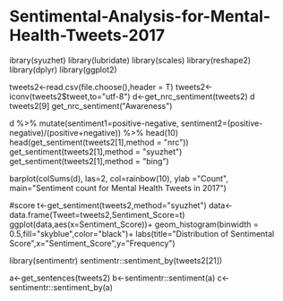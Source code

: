 # Sentimental-Analysis-for-Mental-Health-Tweets-2017
ibrary(syuzhet)
library(lubridate)
library(scales)
library(reshape2)
library(dplyr)
library(ggplot2)

tweets2<-read.csv(file.choose(),header = T)
tweets2<-iconv(tweets2$tweet,to="utf-8")
d<-get_nrc_sentiment(tweets2)
d
tweets2[9]
get_nrc_sentiment("Awareness")

d %>% mutate(sentiment1=positive-negative,
          sentiment2=(positive-negative)/(positive+negative)) %>% head(10)
head(get_sentiment(tweets2[1],method = "nrc"))
get_sentiment(tweets2[1],method = "syuzhet")
get_sentiment(tweets2[1],method = "bing")

barplot(colSums(d),
        las=2,
        col=rainbow(10),
        ylab ="Count",
        main="Sentiment count for Mental Health Tweets in 2017")

#score
t<-get_sentiment(tweets2,method="syuzhet")
data<-data.frame(Tweet=tweets2,Sentiment_Score=t)
ggplot(data,aes(x=Sentiment_Score))+
  geom_histogram(binwidth = 0.5,fill="skyblue",color="black")+
  labs(title="Distribution of Sentimental Score",x="Sentiment_Score",y="Frequency")


library(sentimentr)
sentimentr::sentiment_by(tweets2[21])

a<-get_sentences(tweets2)
b<-sentimentr::sentiment(a)
c<-sentimentr::sentiment_by(a)
